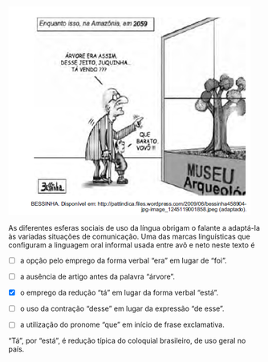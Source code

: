 

![](a960d862-c584-87f2-dc4d-a0efd896d9ea.png)

As diferentes esferas sociais de uso da língua obrigam o falante a adaptá-la às variadas situações de comunicação. Uma das marcas linguísticas que configuram a linguagem oral informal usada entre avô e neto neste texto é



- [ ] a opção pelo emprego da forma verbal “era” em lugar de “foi”.
- [ ] a ausência de artigo antes da palavra “árvore”.
- [x] o emprego da redução “tá” em lugar da forma verbal “está”.
- [ ] o uso da contração “desse” em lugar da expressão “de esse”.
- [ ] a utilização do pronome “que” em início de frase exclamativa.


“Tá”, por “está”, é redução típica do coloquial brasileiro, de uso geral no país.

        